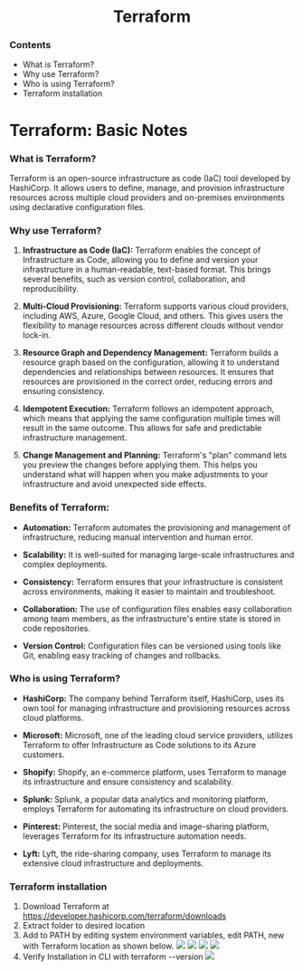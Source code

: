 <h1 style="text-align: center;">Terraform</h1>

### Contents
* What is Terraform?
* Why use Terraform?
* Who is using Terraform?
* Terraform installation

# Terraform: Basic Notes

### What is Terraform?
Terraform is an open-source infrastructure as code (IaC) tool developed by HashiCorp. It allows users to define, manage, and provision infrastructure resources across multiple cloud providers and on-premises environments using declarative configuration files.

### Why use Terraform?
1. **Infrastructure as Code (IaC):** Terraform enables the concept of Infrastructure as Code, allowing you to define and version your infrastructure in a human-readable, text-based format. This brings several benefits, such as version control, collaboration, and reproducibility.

2. **Multi-Cloud Provisioning:** Terraform supports various cloud providers, including AWS, Azure, Google Cloud, and others. This gives users the flexibility to manage resources across different clouds without vendor lock-in.

3. **Resource Graph and Dependency Management:** Terraform builds a resource graph based on the configuration, allowing it to understand dependencies and relationships between resources. It ensures that resources are provisioned in the correct order, reducing errors and ensuring consistency.

4. **Idempotent Execution:** Terraform follows an idempotent approach, which means that applying the same configuration multiple times will result in the same outcome. This allows for safe and predictable infrastructure management.

5. **Change Management and Planning:** Terraform's "plan" command lets you preview the changes before applying them. This helps you understand what will happen when you make adjustments to your infrastructure and avoid unexpected side effects.

### Benefits of Terraform:
- **Automation:** Terraform automates the provisioning and management of infrastructure, reducing manual intervention and human error.

- **Scalability:** It is well-suited for managing large-scale infrastructures and complex deployments.

- **Consistency:** Terraform ensures that your infrastructure is consistent across environments, making it easier to maintain and troubleshoot.

- **Collaboration:** The use of configuration files enables easy collaboration among team members, as the infrastructure's entire state is stored in code repositories.

- **Version Control:** Configuration files can be versioned using tools like Git, enabling easy tracking of changes and rollbacks.

### Who is using Terraform?

- **HashiCorp:** The company behind Terraform itself, HashiCorp, uses its own tool for managing infrastructure and provisioning resources across cloud platforms.

- **Microsoft:** Microsoft, one of the leading cloud service providers, utilizes Terraform to offer Infrastructure as Code solutions to its Azure customers.

- **Shopify:** Shopify, an e-commerce platform, uses Terraform to manage its infrastructure and ensure consistency and scalability.

- **Splunk:** Splunk, a popular data analytics and monitoring platform, employs Terraform for automating its infrastructure on cloud providers.

- **Pinterest:** Pinterest, the social media and image-sharing platform, leverages Terraform for its infrastructure automation needs.

- **Lyft:** Lyft, the ride-sharing company, uses Terraform to manage its extensive cloud infrastructure and deployments.

### Terraform installation
1. Download Terraform at https://developer.hashicorp.com/terraform/downloads
2. Extract folder to desired location
3. Add to PATH by editing system environment variables, edit PATH, new with Terraform location as shown below.
![](https://i.imgur.com/kSqc6jf.png)
![](https://i.imgur.com/wc1wOps.png)
![](https://i.imgur.com/HKEBXe7.png)
![](https://i.imgur.com/hg5qgiD.png)
4. Verify Installation in CLI with terraform --version
![](https://i.imgur.com/jPvbqBD.png)
